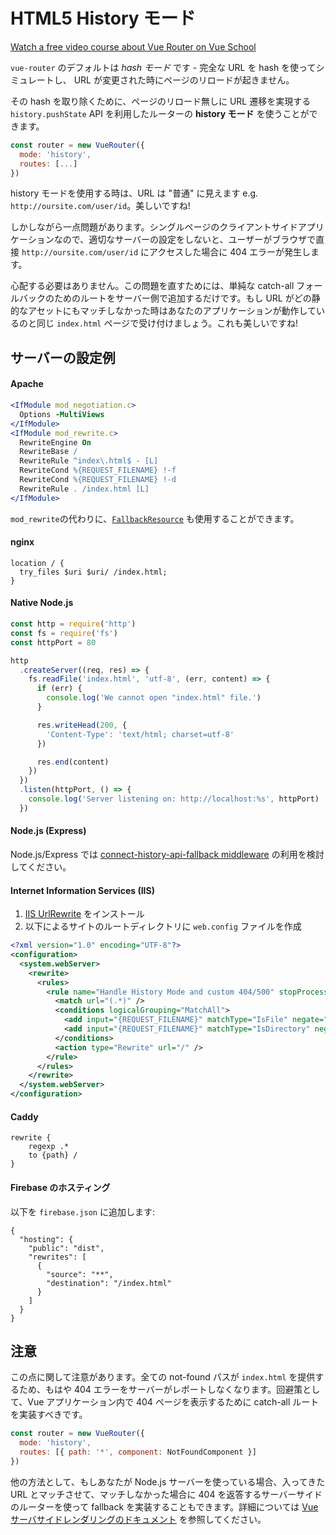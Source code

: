 # HTML5 History モード

<div class="vueschool"><a href="https://vueschool.io/courses/vue-router-for-everyone?friend=vuerouter" target="_blank" rel="sponsored noopener" title="Learn how to build powerful Single Page Applications with the Vue Router on Vue School">Watch a free video course about Vue Router on Vue School</a></div>

`vue-router` のデフォルトは _hash モード_ です - 完全な URL を hash を使ってシミュレートし、 URL が変更された時にページのリロードが起きません。

その hash を取り除くために、ページのリロード無しに URL 遷移を実現する `history.pushState` API を利用したルーターの **history モード** を使うことができます。

```js
const router = new VueRouter({
  mode: 'history',
  routes: [...]
})
```

history モードを使用する時は、URL は "普通" に見えます e.g. `http://oursite.com/user/id`。美しいですね!

しかしながら一点問題があります。シングルページのクライアントサイドアプリケーションなので、適切なサーバーの設定をしないと、ユーザーがブラウザで直接 `http://oursite.com/user/id` にアクセスした場合に 404 エラーが発生します。

心配する必要はありません。この問題を直すためには、単純な catch-all フォールバックのためのルートをサーバー側で追加するだけです。もし URL がどの静的なアセットにもマッチしなかった時はあなたのアプリケーションが動作しているのと同じ `index.html` ページで受け付けましょう。これも美しいですね!

## サーバーの設定例

#### Apache

```apache
<IfModule mod_negotiation.c>
  Options -MultiViews
</IfModule>
<IfModule mod_rewrite.c>
  RewriteEngine On
  RewriteBase /
  RewriteRule ^index\.html$ - [L]
  RewriteCond %{REQUEST_FILENAME} !-f
  RewriteCond %{REQUEST_FILENAME} !-d
  RewriteRule . /index.html [L]
</IfModule>
```

`mod_rewrite`の代わりに、[`FallbackResource`](https://httpd.apache.org/docs/2.2/mod/mod_dir.html#fallbackresource) も使用することができます。

#### nginx

```nginx
location / {
  try_files $uri $uri/ /index.html;
}
```

#### Native Node.js

```js
const http = require('http')
const fs = require('fs')
const httpPort = 80

http
  .createServer((req, res) => {
    fs.readFile('index.html', 'utf-8', (err, content) => {
      if (err) {
        console.log('We cannot open "index.html" file.')
      }

      res.writeHead(200, {
        'Content-Type': 'text/html; charset=utf-8'
      })

      res.end(content)
    })
  })
  .listen(httpPort, () => {
    console.log('Server listening on: http://localhost:%s', httpPort)
  })
```

#### Node.js (Express)

Node.js/Express では [connect-history-api-fallback middleware](https://github.com/bripkens/connect-history-api-fallback) の利用を検討してください。

#### Internet Information Services (IIS)

1. [IIS UrlRewrite](https://www.iis.net/downloads/microsoft/url-rewrite) をインストール
2. 以下によるサイトのルートディレクトリに `web.config` ファイルを作成

```xml
<?xml version="1.0" encoding="UTF-8"?>
<configuration>
  <system.webServer>
    <rewrite>
      <rules>
        <rule name="Handle History Mode and custom 404/500" stopProcessing="true">
          <match url="(.*)" />
          <conditions logicalGrouping="MatchAll">
            <add input="{REQUEST_FILENAME}" matchType="IsFile" negate="true" />
            <add input="{REQUEST_FILENAME}" matchType="IsDirectory" negate="true" />
          </conditions>
          <action type="Rewrite" url="/" />
        </rule>
      </rules>
    </rewrite>
  </system.webServer>
</configuration>
```

#### Caddy

```
rewrite {
    regexp .*
    to {path} /
}
```

#### Firebase のホスティング

以下を `firebase.json` に追加します:

```
{
  "hosting": {
    "public": "dist",
    "rewrites": [
      {
        "source": "**",
        "destination": "/index.html"
      }
    ]
  }
}
```

## 注意

この点に関して注意があります。全ての not-found パスが `index.html` を提供するため、もはや 404 エラーをサーバーがレポートしなくなります。回避策として、Vue アプリケーション内で 404 ページを表示するために catch-all ルートを実装すべきです。

```js
const router = new VueRouter({
  mode: 'history',
  routes: [{ path: '*', component: NotFoundComponent }]
})
```

他の方法として、もしあなたが Node.js サーバーを使っている場合、入ってきた URL とマッチさせて、マッチしなかった場合に 404 を返答するサーバーサイドのルーターを使って fallback を実装することもできます。詳細については [Vue サーバサイドレンダリングのドキュメント](https://ssr.vuejs.org/ja/) を参照してください。
